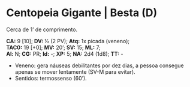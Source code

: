 # Centopeia Gigante | Besta (D)

Cerca de 1’ de comprimento.

**CA:** 9 [10]; **DV:** ½ (2 PV); **Atq:** 1x picada (veneno);  
**TAC0:** 19 [+0]; **MV:** 20’; **SV:** 15; **ML:** 7;  
**Al:** N; **CG:** PR; **Id:** -; **XP:** 5; **NA:** 2d4 (1d8); **TT:** -

- Veneno: gera náuseas debilitantes por dez dias, a pessoa consegue apenas se mover lentamente (SV-M para evitar).
- Sentidos: termossenso (60’).
